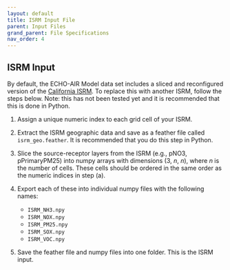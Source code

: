 ```yaml
---
layout: default
title: ISRM Input File
parent: Input Files
grand_parent: File Specifications
nav_order: 4
---
```


## ISRM Input

By default, the ECHO-AIR Model data set includes a sliced and reconfigured version of the [California ISRM](https://zenodo.org/record/7548607). To replace this with another ISRM, follow the steps below. Note: this has not been tested yet and it is recommended that this is done in Python.

1. Assign a unique numeric index to each grid cell of your ISRM.

2. Extract the ISRM geographic data and save as a feather file called `isrm_geo.feather`. It is recommended that you do this step in Python.

3. Slice the source-receptor layers from the ISRM (e.g., pNO3, pPrimaryPM25) into numpy arrays with dimensions (3, *n*, *n*), where *n* is the number of cells. These cells should be ordered in the same order as the numeric indices in step (a).

4. Export each of these into individual numpy files with the following names:
   * `ISRM_NH3.npy`
   * `ISRM_NOX.npy`
   * `ISRM_PM25.npy`
   * `ISRM_SOX.npy`
   * `ISRM_VOC.npy`

5. Save the feather file and numpy files into one folder. This is the ISRM input.
